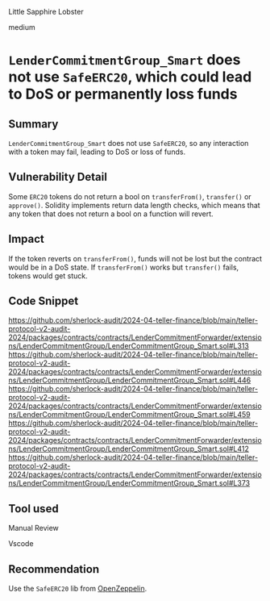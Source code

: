 Little Sapphire Lobster

medium

# `LenderCommitmentGroup_Smart` does not use `SafeERC20`, which could lead to DoS or permanently loss funds

## Summary

`LenderCommitmentGroup_Smart` does not use `SafeERC20`, so any interaction with a token may fail, leading to DoS or loss of funds.

## Vulnerability Detail

Some `ERC20` tokens do not return a bool on `transferFrom()`, `transfer()` or `approve()`. Solidity implements return data length checks, which means that any token that does not return a bool on a function will revert. 

## Impact

If the token reverts on `transferFrom()`, funds will not be lost but the contract would be in a DoS state. If `transferFrom()` works but `transfer()` fails, tokens would get stuck.

## Code Snippet

https://github.com/sherlock-audit/2024-04-teller-finance/blob/main/teller-protocol-v2-audit-2024/packages/contracts/contracts/LenderCommitmentForwarder/extensions/LenderCommitmentGroup/LenderCommitmentGroup_Smart.sol#L313
https://github.com/sherlock-audit/2024-04-teller-finance/blob/main/teller-protocol-v2-audit-2024/packages/contracts/contracts/LenderCommitmentForwarder/extensions/LenderCommitmentGroup/LenderCommitmentGroup_Smart.sol#L446
https://github.com/sherlock-audit/2024-04-teller-finance/blob/main/teller-protocol-v2-audit-2024/packages/contracts/contracts/LenderCommitmentForwarder/extensions/LenderCommitmentGroup/LenderCommitmentGroup_Smart.sol#L459
https://github.com/sherlock-audit/2024-04-teller-finance/blob/main/teller-protocol-v2-audit-2024/packages/contracts/contracts/LenderCommitmentForwarder/extensions/LenderCommitmentGroup/LenderCommitmentGroup_Smart.sol#L412
https://github.com/sherlock-audit/2024-04-teller-finance/blob/main/teller-protocol-v2-audit-2024/packages/contracts/contracts/LenderCommitmentForwarder/extensions/LenderCommitmentGroup/LenderCommitmentGroup_Smart.sol#L373

## Tool used

Manual Review

Vscode

## Recommendation

Use the `SafeERC20` lib from [OpenZeppelin](https://github.com/OpenZeppelin/openzeppelin-contracts/blob/master/contracts/token/ERC20/utils/SafeERC20.sol).
